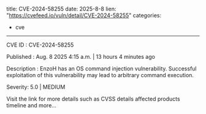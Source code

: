  
title: CVE-2024-58255
date: 2025-8-8
lien: "https://cvefeed.io/vuln/detail/CVE-2024-58255"
categories:
  - cve
---

CVE ID : CVE-2024-58255

Published :  Aug. 8
2025
4:15 a.m. | 13 hours
4 minutes ago

Description : EnzoH has an OS command injection vulnerability. Successful exploitation of this vulnerability may lead to arbitrary command execution.

Severity: 5.0 | MEDIUM

Visit the link for more details
such as CVSS details
affected products
timeline
and more...
